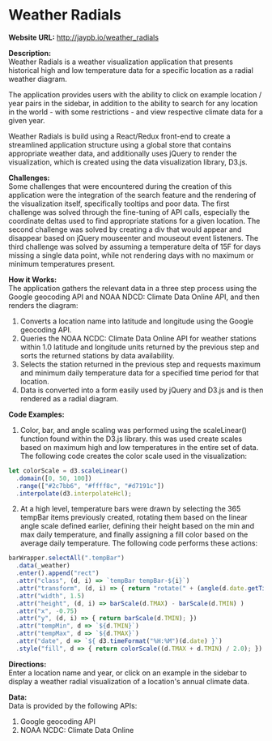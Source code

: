 # Weather Radials

**Website URL:** http://jaypb.io/weather_radials

**Description:**  
Weather Radials is a weather visualization application that presents historical high and low temperature data for a specific location as a radial weather diagram.  

The application provides users with the ability to click on example location / year pairs in the sidebar, in addition to the ability to search for any location in the world - with some restrictions - and view respective climate data for a given year.  

Weather Radials is build using a React/Redux front-end to create a streamlined application structure using a global store that contains appropriate weather data, and additionally uses jQuery to render the visualization, which is created using the data visualization library, D3.js.

**Challenges:**  
Some challenges that were encountered during the creation of this application were the integration of the search feature and the rendering of the visualization itself, specifically tooltips and poor data. The first challenge was solved through the fine-tuning of API calls, especially the  coordinate deltas used to find appropriate stations for a given location. The second challenge was solved by creating a div that would appear and disappear based on jQuery mouseenter and mouseout event listeners. The third challenge was solved by assuming a temperature delta of 15F for days missing a single data point, while not rendering days with no maximum or minimum temperatures present.  

**How it Works:**  
The application gathers the relevant data in a three step process using the Google geocoding API and NOAA NDCD: Climate Data Online API, and then renders the diagram:  
1. Converts a location name into latitude and longitude using the Google geocoding API.  
2. Queries the NOAA NCDC: Climate Data Online API for weather stations within 1.0 latitude and longitude units returned by the previous step and sorts the returned stations by data availability.  
3. Selects the station returned in the previous step and requests maximum and minimum daily temperature data for a specified time period for that location.  
4. Data is converted into a form easily used by jQuery and D3.js and is then rendered as a radial diagram.   

**Code Examples:**
1. Color, bar, and angle scaling was performed using the scaleLinear() function found within the D3.js library. this was used create scales based on maximum high and low temperatures in the entire set of data. The following code creates the color scale used in the visualization:    

```javascript
let colorScale = d3.scaleLinear()
  .domain([0, 50, 100])
  .range(["#2c7bb6", "#ffff8c", "#d7191c"])
  .interpolate(d3.interpolateHcl);
```

2. At a high level, temperature bars were drawn by selecting the 365 tempBar items previously created, rotating them based on the linear angle scale defined earlier, defining their height based on the min and max daily temperature, and finally assigning a fill color based on the average daily temperature. The following code performs these actions:  

```javascript
barWrapper.selectAll(".tempBar")
  .data(_weather)
  .enter().append("rect")
  .attr("class", (d, i) => `tempBar tempBar-${i}`)
  .attr("transform", (d, i) => { return "rotate(" + (angle(d.date.getTime() / 1000)) + ")"; })
  .attr("width", 1.5)
  .attr("height", (d, i) => barScale(d.TMAX) - barScale(d.TMIN) )
  .attr("x", -0.75)
  .attr("y", (d, i) => { return barScale(d.TMIN); })
  .attr("tempMin", d => `${d.TMIN}`)
  .attr("tempMax", d => `${d.TMAX}`)
  .attr("date", d => `${ d3.timeFormat("%H:%M")(d.date) }`)
  .style("fill", d => { return colorScale((d.TMAX + d.TMIN) / 2.0); })
```

**Directions:**  
Enter a location name and year, or click on an example in the sidebar to display a weather radial visualization of a location's annual climate data.  


**Data:**  
Data is provided by the following APIs:  
1. Google geocoding API  
2. NOAA NCDC: Climate Data Online  

